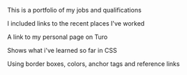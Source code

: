 This is a portfolio of my jobs and qualifications

I included links to the recent places I've worked

A link to my personal page on Turo

Shows what i've learned so far in CSS 

Using border boxes, colors, anchor tags and reference links
